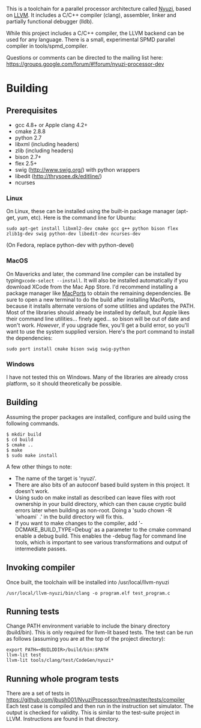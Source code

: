 This is a toolchain for a parallel processor architecture called 
[Nyuzi](https://github.com/jbush001/NyuziProcessor), based on 
[LLVM](http://llvm.org/).  It includes a C/C++ compiler (clang), assembler, 
linker and partially functional debugger (lldb). 

While this project includes a C/C++ compiler, the LLVM backend can be used for 
any language.  There is a small, experimental SPMD parallel compiler in 
tools/spmd_compiler.

Questions or comments can be directed to the mailing list here:
https://groups.google.com/forum/#!forum/nyuzi-processor-dev

# Building

## Prerequisites
- gcc 4.8+ or Apple clang 4.2+
- cmake 2.8.8
- python 2.7
- libxml (including headers)
- zlib (including headers)
- bison 2.7+
- flex 2.5+
- swig (http://www.swig.org/) with python wrappers
- libedit (http://thrysoee.dk/editline/)
- ncurses

### Linux 
On Linux, these can be installed using the built-in package manager (apt-get, yum, etc). 
Here is the command line for Ubuntu:

    sudo apt-get install libxml2-dev cmake gcc g++ python bison flex zlib1g-dev swig python-dev libedit-dev ncurses-dev

(On Fedora, replace python-dev with python-devel)

### MacOS

On Mavericks and later, the command line compiler can be installed 
by typing`xcode-select --install`. It will also be installed automatically 
if you download XCode from the Mac App Store. I'd recommend installing a 
package manager like [MacPorts](https://www.macports.org/) to obtain the 
remaining dependencies. Be sure to open a new terminal to do the build 
after installing MacPorts, because it installs alternate versions of some 
utilities and updates the PATH. Most of the libraries should already be 
installed by default, but Apple likes their command line utilities...
finely aged... so bison will be out of date and won't work. *However*, 
if you upgrade flex, you'll get a build error, so you'll want to use the 
system supplied version. Here's the port command to install the dependencies:

    sudo port install cmake bison swig swig-python

### Windows

I have not tested this on Windows. Many of the libraries are already cross platform, 
so it should theoretically be possible.

## Building

Assuming the proper packages are installed, configure and build using the following commands. 

```
$ mkdir build
$ cd build
$ cmake ..
$ make
$ sudo make install
```

A few other things to note:

* The name of the target is 'nyuzi'.
* There are also bits of an autoconf based build system in this project.  It doesn't work.
* Using sudo on make install as described can leave files with root ownership in your build directory, which can then cause cryptic build errors later when building as non-root.  Doing a 'sudo chown -R &#x60;whoami&#x60; .' in the build directory will fix this.
* If you want to make changes to the compiler, add '-DCMAKE_BUILD_TYPE=Debug' as a parameter to the cmake command enable a debug build.  This enables the -debug flag for command line tools, which is important to see various transformations and output of intermediate passes.

## Invoking compiler

Once built, the toolchain will be installed into /usr/local/llvm-nyuzi

    /usr/local/llvm-nyuzi/bin/clang -o program.elf test_program.c 

## Running tests

Change PATH environment variable to include the binary directory (build/bin). This is only required 
for llvm-lit based tests. The test can be run as follows (assuming you are at the top of the project 
directory):

```
export PATH=<BUILDDIR>/build/bin:$PATH
llvm-lit test
llvm-lit tools/clang/test/CodeGen/nyuzi*
```

## Running whole program tests

There are a set of tests in https://github.com/jbush001/NyuziProcessor/tree/master/tests/compiler
Each test case is compiled and then run in the instruction set simulator.
The output is checked for validity. This is similar to the test-suite project
in LLVM. Instructions are found in that directory.
